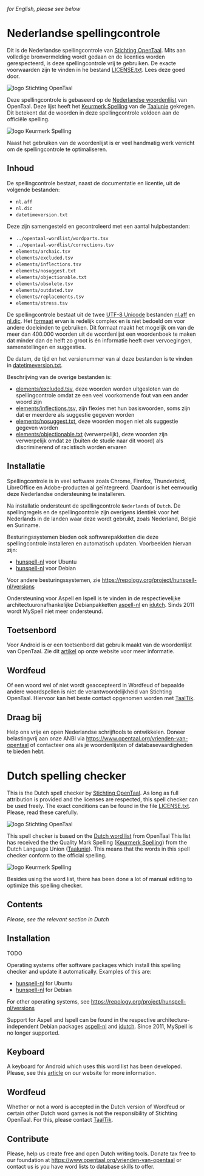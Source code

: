 _for English, please see below_


# Nederlandse spellingcontrole

Dit is de Nederlandse spellingcontrole van
[Stichting OpenTaal](https://www.opentaal.org). Mits aan volledige
bronvermelding wordt gedaan en de licenties worden gerespecteerd, is deze
spellingcontrole vrij te gebruiken. De exacte voorwaarden zijn te vinden in he
 bestand [LICENSE.txt](LICENSE.txt). Lees deze goed door.

![logo Stichting OpenTaal](images/logo-shape-trans-640x360.png?raw=true)

Deze spellingcontrole is gebaseerd op de
[Nederlandse woordenlijst](https://github.com/OpenTaal/opentaal-wordlist) van
OpenTaal. Deze lijst heeft het
[Keurmerk Spelling](http://taalunieversum.org/inhoud/spelling-meer-hulpmiddelen/keurmerk)
van de [Taalunie](http://taalunie.org) gekregen. Dit betekent dat de woorden in
deze spellingcontrole voldoen aan de officiële spelling.

![logo Keurmerk Spelling](images/keurmerk.png?raw=true)

Naast het gebruiken van de woordenlijst is er veel handmatig werk verricht om de
spellingcontrole te optimaliseren.

## Inhoud

De spellingcontrole bestaat, naast de documentatie en licentie, uit de volgende
bestanden:
- `nl.aff`
- `nl.dic`
- `datetimeversion.txt`

Deze zijn samengesteld en gecontroleerd met een aantal hulpbestanden:
- `../opentaal-wordlist/wordparts.tsv`
- `../opentaal-wordlist/corrections.tsv`
- `elements/archaic.tsv`
- `elements/excluded.tsv`
- `elements/inflections.tsv`
- `elements/nosuggest.txt`
- `elements/objectionable.txt`
- `elements/obsolete.tsv`
- `elements/outdated.tsv`
- `elements/replacements.tsv`
- `elements/stress.tsv`

De spellingcontrole bestaat uit de twee
[UTF-8 Unicode](https://nl.wikipedia.org/wiki/UTF-8) bestanden
[nl.aff](nl.aff) en [nl.dic](nl.dic). Het
[formaat](https://linux.die.net/man/4/hunspell) ervan is redelijk complex en
is niet bedoeld om voor andere doeleinden te gebruiken. Dit formaat maakt het
mogelijk om van de meer dan 400.000 woorden uit de woordenlijst een woordenboek
te maken dat minder dan de helft zo groot is én informatie heeft over
vervoegingen, samenstellingen en suggesties.

De datum, de tijd en het versienummer van al deze bestanden is te vinden in
[datetimeversion.txt](datetimeversion.txt).

Beschrijving van de overige bestanden is:
<!--- [elements/archaic.tsv](elements/archaic.tsv) (archaïsch), dit zijn woorden die
nog wel gebruikt worden, alle zitten in de woordenlijst-->
- [elements/excluded.tsv](elements/excluded.tsv), deze woorden worden
uitgesloten van de spellingcontrole omdat ze een veel voorkomende fout van een
ander woord zijn
- [elements/inflections.tsv](elements/inflections.tsv), zijn flexies met hun
basiswoorden, soms zijn dat er meerdere
als suggestie gegeven worden
- [elements/nosuggest.txt](elements/nosuggest.txt), deze woorden mogen niet
als suggestie gegeven worden
- [elements/objectionable.txt](elements/objectionable.txt) (verwerpelijk), deze
woorden zijn verwerpelijk omdat ze (buiten de studie naar dit woord) als
discriminerend of racistisch worden ervaren
<!--- [elements/obsolete.tsv](elements/obsolete.tsv) (onbruik), deze woorden zijn in
onbruik geraakt, sommige zitten nog in de woordenlijst (weeuw), sommige niet
meer (arre) en sommige zijn fout omdat er een andere spelling van is (pannekoek)
of een ander woord voor in de plaats is gekomen (chocozoen)-->
<!--- [elements/outdated.tsv](elements/outdated) (ouderwets), deze woorden worden zeer
zelden nog gebruikt, sommige zitten nog in de woordenlijst, sommige niet meer-->

## Installatie

Spellingcontrole is in veel software zoals Chrome, Firefox, Thunderbird,
LibreOffice en Adobe-producten al geïntegreerd. Daardoor is het eenvoudig deze
Nederlandse ondersteuning te installeren.

Na installatie ondersteunt de spellingcontrole `Nederlands` of `Dutch`.
De spellingregels en de spellingcontrole zijn overigens identiek voor het
Nederlands in de landen waar deze wordt gebruikt, zoals Nederland, België en
Suriname.

Besturingssystemen bieden ook softwarepakketten die deze spellingcontrole
installeren en automatisch updaten. Voorbeelden hiervan zijn:
- [hunspell-nl](https://packages.ubuntu.com/search?keywords=hunspell-nl) voor Ubuntu
- [hunspell-nl](https://packages.debian.org/search?keywords=hunspell-nl) voor Debian

Voor andere besturingssystemen, zie
https://repology.org/project/hunspell-nl/versions

Ondersteuning voor Aspell en Ispell is te vinden in de respectievelijke
architectuuronafhankelijke Debianpakketten
[aspell-nl](https://packages.debian.org/stable/aspell-nl) en
[idutch](https://packages.debian.org/stable/idutch). Sinds 2011 wordt MySpell
niet meer ondersteund.

## Toetsenbord

Voor Android is er een toetsenbord dat gebruik maakt van de woordenlijst van
OpenTaal. Zie dit
[artikel](https://www.opentaal.org/het-laatste-nieuws/projectnieuws/51-publicaties/221-anysoftkeyboard)
op onze website voor meer informatie.

## Wordfeud

Of een woord wel of niet wordt geaccepteerd in Wordfeud of bepaalde andere
woordspellen is niet de verantwoordelijkheid van Stichting OpenTaal. Hiervoor
kan het beste contact opgenomen worden met [TaalTik](https://taaltik.nl).

## Draag bij

Help ons vrije en open Nederlandse schrijftools te ontwikkelen. Doneer
belastingvrij aan onze ANBI via https://www.opentaal.org/vrienden-van-opentaal
of contacteer ons als je woordenlijsten of databasevaardigheden te bieden hebt.


# Dutch spelling checker

This is the Dutch spell checker by [Stichting OpenTaal](https://www.opentaal.org).
As long as full attribution is provided and the licenses are respected, this
spell checker can be used freely. The exact conditions can be found in the file
[LICENSE.txt](LICENSE.txt). Please, read these carefully.

![logo Stichting OpenTaal](images/logo-shape-white-640x360.png?raw=true)

This spell checker is based on the
[Dutch word list](https://github.com/OpenTaal/opentaal-wordlist) from OpenTaal
This list has received the the Quality Mark Spelling
([Keurmerk Spelling](http://taalunieversum.org/inhoud/spelling-meer-hulpmiddelen/keurmerk))
from the Dutch Language Union ([Taalunie](http://taalunie.org)). This means that
the words in this spell checker conform to the official spelling.

![logo Keurmerk Spelling](images/keurmerk.png?raw=true)

Besides using the word list, there has been done a lot of manual editing to
optimize this spelling checker.

## Contents

_Please, see the relevant section in Dutch_

## Installation

TODO

Operating systems offer software packages which install this spelling checker
and update it automatically. Examples of this are:
- [hunspell-nl](https://packages.ubuntu.com/search?keywords=hunspell-nl) for Ubuntu
- [hunspell-nl](https://packages.debian.org/search?keywords=hunspell-nl) for Debian

For other operating systems, see https://repology.org/project/hunspell-nl/versions

Support for Aspell and Ispell can be found in the respective
architecture-independent Debian packages
[aspell-nl](https://packages.debian.org/stable/aspell-nl) and
[idutch](https://packages.debian.org/stable/idutch). Since 2011, MySpell is no
longer supported.

## Keyboard

A keyboard for Android which uses this word list has been developed. Please, see
this
[article](https://www.opentaal.org/het-laatste-nieuws/projectnieuws/51-publicaties/221-anysoftkeyboard)
on our website for more information.

## Wordfeud

Whether or not a word is accepted in the Dutch version of Wordfeud or certain
other Dutch word games is not the responsibility of Stichting OpenTaal. For
this, please contact [TaalTik](https://taaltik.nl).

## Contribute

Please, help us create free and open Dutch writing tools. Donate tax free to our
foundation at https://www.opentaal.org/vrienden-van-opentaal or contact us is
you have word lists to database skills to offer.
